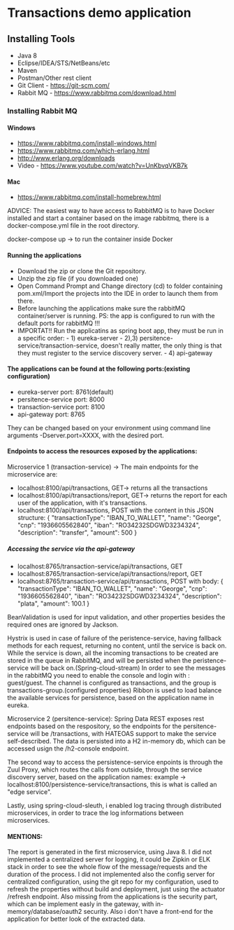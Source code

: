 # Transactions demo application

## Installing Tools
- Java 8
- Eclipse/IDEA/STS/NetBeans/etc
- Maven
- Postman/Other rest client
- Git Client - https://git-scm.com/
- Rabbit MQ - https://www.rabbitmq.com/download.html

### Installing Rabbit MQ

#### Windows
- https://www.rabbitmq.com/install-windows.html
- https://www.rabbitmq.com/which-erlang.html
- http://www.erlang.org/downloads
- Video - https://www.youtube.com/watch?v=UnKbvqVKB7k

#### Mac
- https://www.rabbitmq.com/install-homebrew.html

ADVICE: The easiest way to have access to RabbitMQ is to have Docker installed and start a container based on the image rabbitmq, there is a docker-compose.yml file in the root directory.

docker-compose up -> to run the container inside Docker

#### Running the applications
- Download the zip or clone the Git repository.
- Unzip the zip file (if you downloaded one)
- Open Command Prompt and Change directory (cd) to folder containing pom.xml/Import the projects into the IDE in order to launch them from there.
- Before launching the applications make sure the rabbitMQ container/server is running. PS: the app is configured to run with the default ports for rabbitMQ !!!
- IMPORTAT!! Run the applicatins as spring boot app, they must be run in a specific order:
		- 1)	eureka-server
		- 2),3)	persitence-service/transaction-service, doesn't really matter, the only thing is that they must register to the service discovery server.
		- 4)	api-gateway

#### The applications can be found at the following ports:(existing configuration)
- eureka-server port: 8761(default)
- persitence-service port: 8000
- transaction-service port: 8100
- api-gateway port: 8765

They can be changed based on your environment using command line arguments -Dserver.port=XXXX, with the desired port.

#### Endpoints to access the resources exposed by the applications:
Microservice 1 (transaction-service) -> The main endpoints for the microservice are:
- localhost:8100/api/transactions, GET-> returns all the transactions
- localhost:8100/api/transactions/report, GET-> returns the report for each user of the application, with it's transactions.
- localhost:8100/api/transactions, POST with the content in this JSON structure:
{
"transactionType": "IBAN_TO_WALLET",
"name": "George",
"cnp": "1936605562840",
"iban": "RO34232SDGWD3234324",
"description": "transfer",
"amount": 500
} 

##### Accessing the service via the api-gateway
- localhost:8765/transaction-service/api/transactions, GET
- localhost:8765/transaction-service/api/transactions/report, GET
- localhost:8765/transaction-service/api/transactions, POST with body: 
{
"transactionType": "IBAN_TO_WALLET",
"name": "George",
"cnp": "1936605562840",
"iban": "RO34232SDGWD3234324",
"description": "plata",
"amount": 100.1
}

BeanValidation is used for input validation, and other properties besides the required ones are ignored by Jackson.

Hystrix is used in case of failure of the peristence-service, having fallback methods for each request, returning no content, until the service is back on.
While the service is down, all the incoming transactions to be created are stored in the queue in RabbitMQ, and will be persisted when the peristence-service will be back on.(Spring-cloud-stream)
In order to see the messages in the rabbitMQ you need to enable the console and login with : guest/guest. The channel is configured as transactions, and the group is transactions-group.(configured properties)
Ribbon is used to load balance the available services for persistence, based on the application name in eureka.

Microservice 2 (persitence-service): Spring Data REST exposes rest endpoints based on the respository, so the endpoints for the persitence-service will be /transactions, with HATEOAS support to make the service self-described.
The data is persisted into a H2 in-memory db, which can be accessed usign the /h2-console endpoint.

The second way to access the persistence-service enpoints is through the Zuul Proxy, which routes the calls from outside, through the service discovery server, based on the application names: example -> localhost:8100/persistence-service/transactions, this is what is called an "edge service".

Lastly, using spring-cloud-sleuth, i enabled log tracing through distributed microservices, in order to trace the log informations between microservices.

#### MENTIONS: 
The report is generated in the first microservice, using Java 8.
I did not implemented a centralized server for logging, it could be Zipkin or ELK stack in order to see the whole flow of the message/requests and the duration of the process.
I did not implemented also the config server for centralized configuration, using the git repo for my configuration, used to refresh the properties without build and deployment, just using the actuator /refresh endpoint.
Also missing from the applications is the security part, which can be implement easly in the gateway, with in-memory/database/oauth2 security.
Also i don't have a front-end for the application for better look of the extracted data.
